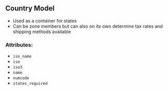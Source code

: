 ## Country Model
* Used as a container for states
* Can be zone members but can also on its own determine tax rates and shipping methods available

### Attributes:
* `iso_name`
* `iso`
* `iso3`
* `name`
* `numcode`
* `states_required`
